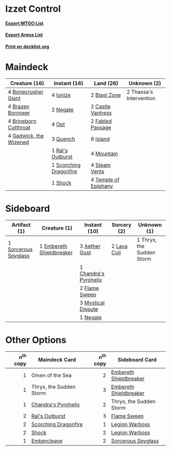 # Izzet Control

#### [Export MTGO List](../collection/Izzet%20Control/Izzet%20Control.txt)
#### [Export Arena List](../collection/Izzet%20Control/Izzet%20Control_arena.txt)
#### [Print on decklist.org](http://decklist.org/?deckmain=2%09Blast%20Zone%0A4%09Bonecrusher%20Giant%0A4%09Brazen%20Borrower%0A4%09Brineborn%20Cutthroat%0A2%09Castle%20Vantress%0A2%09Fabled%20Passage%0A4%09Gadwick,%20the%20Wizened%0A4%09Ionize%0A8%09Island%0A4%09Mountain%0A2%09Negate%0A4%09Opt%0A3%09Quench%0A1%09Ral's%20Outburst%0A1%09Scorching%20Dragonfire%0A1%09Shock%0A4%09Steam%20Vents%0A4%09Temple%20of%20Epiphany%0A2%09Thassa's%20Intervention&deckside=3%09Aether%20Gust%0A1%09Chandra's%20Pyrohelix%0A1%09Embereth%20Shieldbreaker%0A2%09Flame%20Sweep%0A2%09Lava%20Coil%0A3%09Mystical%20Dispute%0A1%09Negate%0A1%09Sorcerous%20Spyglass%0A1%09Thryx,%20the%20Sudden%20Storm)
# Maindeck

|                                          Creature (16)                                          |                                          Instant (16)                                           |                                           Land (26)                                           |      Unknown (2)      |
|-------------------------------------------------------------------------------------------------|-------------------------------------------------------------------------------------------------|-----------------------------------------------------------------------------------------------|-----------------------|
|4 [Bonecrusher Giant](http://gatherer.wizards.com/Pages/Card/Details.aspx?multiverseid=473077)   |4 [Ionize](http://gatherer.wizards.com/Pages/Card/Details.aspx?multiverseid=452929)              |2 [Blast Zone](http://gatherer.wizards.com/Pages/Card/Details.aspx?multiverseid=461171)        |2 Thassa's Intervention|
|4 [Brazen Borrower](http://gatherer.wizards.com/Pages/Card/Details.aspx?multiverseid=473001)     |2 [Negate](http://gatherer.wizards.com/Pages/Card/Details.aspx?multiverseid=423707)              |2 [Castle Vantress](http://gatherer.wizards.com/Pages/Card/Details.aspx?multiverseid=473204)   |                       |
|4 [Brineborn Cutthroat](http://gatherer.wizards.com/Pages/Card/Details.aspx?multiverseid=466804) |4 [Opt](http://gatherer.wizards.com/Pages/Card/Details.aspx?multiverseid=442948)                 |2 [Fabled Passage](http://gatherer.wizards.com/Pages/Card/Details.aspx?multiverseid=473206)    |                       |
|4 [Gadwick, the Wizened](http://gatherer.wizards.com/Pages/Card/Details.aspx?multiverseid=473010)|3 [Quench](http://gatherer.wizards.com/Pages/Card/Details.aspx?multiverseid=457192)              |8 [Island](http://gatherer.wizards.com/Pages/Card/Details.aspx?multiverseid=439857)            |                       |
|                                                                                                 |1 [Ral's Outburst](http://gatherer.wizards.com/Pages/Card/Details.aspx?multiverseid=461139)      |4 [Mountain](http://gatherer.wizards.com/Pages/Card/Details.aspx?multiverseid=439859)          |                       |
|                                                                                                 |1 [Scorching Dragonfire](http://gatherer.wizards.com/Pages/Card/Details.aspx?multiverseid=473101)|4 [Steam Vents](http://gatherer.wizards.com/Pages/Card/Details.aspx?multiverseid=405109)       |                       |
|                                                                                                 |1 [Shock](http://gatherer.wizards.com/Pages/Card/Details.aspx?multiverseid=129732)               |4 [Temple of Epiphany](http://gatherer.wizards.com/Pages/Card/Details.aspx?multiverseid=442808)|                       |


# Sideboard

|                                         Artifact (1)                                          |                                           Creature (1)                                            |                                          Instant (10)                                          |                                     Sorcery (2)                                      |       Unknown (1)       |
|-----------------------------------------------------------------------------------------------|---------------------------------------------------------------------------------------------------|------------------------------------------------------------------------------------------------|--------------------------------------------------------------------------------------|-------------------------|
|1 [Sorcerous Spyglass](http://gatherer.wizards.com/Pages/Card/Details.aspx?multiverseid=435407)|1 [Embereth Shieldbreaker](http://gatherer.wizards.com/Pages/Card/Details.aspx?multiverseid=473084)|3 [Aether Gust](http://gatherer.wizards.com/Pages/Card/Details.aspx?multiverseid=466796)        |2 [Lava Coil](http://gatherer.wizards.com/Pages/Card/Details.aspx?multiverseid=452858)|1 Thryx, the Sudden Storm|
|                                                                                               |                                                                                                   |1 [Chandra's Pyrohelix](http://gatherer.wizards.com/Pages/Card/Details.aspx?multiverseid=417684)|                                                                                      |                         |
|                                                                                               |                                                                                                   |2 [Flame Sweep](http://gatherer.wizards.com/Pages/Card/Details.aspx?multiverseid=466893)        |                                                                                      |                         |
|                                                                                               |                                                                                                   |3 [Mystical Dispute](http://gatherer.wizards.com/Pages/Card/Details.aspx?multiverseid=473020)   |                                                                                      |                         |
|                                                                                               |                                                                                                   |1 [Negate](http://gatherer.wizards.com/Pages/Card/Details.aspx?multiverseid=423707)             |                                                                                      |                         |


# Other Options

|*n*<sup>th</sup> copy|                                         Maindeck Card                                         |*n*<sup>th</sup> copy|                                         Sideboard Card                                          |
|--------------------:|-----------------------------------------------------------------------------------------------|--------------------:|-------------------------------------------------------------------------------------------------|
|                    1|Omen of the Sea                                                                                |                    2|[Embereth Shieldbreaker](http://gatherer.wizards.com/Pages/Card/Details.aspx?multiverseid=473084)|
|                    1|Thryx, the Sudden Storm                                                                        |                    3|[Embereth Shieldbreaker](http://gatherer.wizards.com/Pages/Card/Details.aspx?multiverseid=473084)|
|                    1|[Chandra's Pyrohelix](http://gatherer.wizards.com/Pages/Card/Details.aspx?multiverseid=417684) |                    2|Thryx, the Sudden Storm                                                                          |
|                    2|[Ral's Outburst](http://gatherer.wizards.com/Pages/Card/Details.aspx?multiverseid=461139)      |                    3|[Flame Sweep](http://gatherer.wizards.com/Pages/Card/Details.aspx?multiverseid=466893)           |
|                    2|[Scorching Dragonfire](http://gatherer.wizards.com/Pages/Card/Details.aspx?multiverseid=473101)|                    1|[Legion Warboss](http://gatherer.wizards.com/Pages/Card/Details.aspx?multiverseid=452859)        |
|                    2|[Shock](http://gatherer.wizards.com/Pages/Card/Details.aspx?multiverseid=129732)               |                    2|[Legion Warboss](http://gatherer.wizards.com/Pages/Card/Details.aspx?multiverseid=452859)        |
|                    1|[Embercleave](http://gatherer.wizards.com/Pages/Card/Details.aspx?multiverseid=473082)         |                    2|[Sorcerous Spyglass](http://gatherer.wizards.com/Pages/Card/Details.aspx?multiverseid=435407)    |

